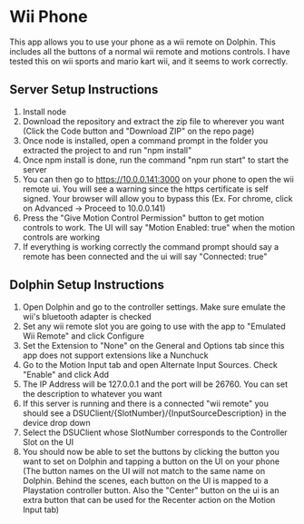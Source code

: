 # Wii Phone
This app allows you to use your phone as a wii remote on Dolphin. This includes all the buttons of a normal wii remote and motions controls.
I have tested this on wii sports and mario kart wii, and it seems to work correctly. 

## Server Setup Instructions
1. Install node
2. Download the repository and extract the zip file to wherever you want (Click the Code button and "Download ZIP" on the repo page)
3. Once node is installed, open a command prompt in the folder you extracted the project to and run "npm install"
4. Once npm install is done, run the command "npm run start" to start the server
5. You can then go to https://10.0.0.141:3000 on your phone to open the wii remote ui. You will see a warning since the https certificate is self signed. Your browser will allow you to bypass this (Ex. For chrome, click on Advanced -> Proceed to 10.0.0.141)
6. Press the "Give Motion Control Permission" button to get motion controls to work. The UI will say "Motion Enabled: true" when the motion controls are working
6. If everything is working correctly the command prompt should say a remote has been connected and the ui will say "Connected: true"

## Dolphin Setup Instructions
1. Open Dolphin and go to the controller settings. Make sure emulate the wii's bluetooth adapter is checked
2. Set any wii remote slot you are going to use with the app to "Emulated Wii Remote" and click Configure
3. Set the Extension to "None" on the General and Options tab since this app does not support extensions like a Nunchuck
3. Go to the Motion Input tab and open Alternate Input Sources. Check "Enable" and click Add
4. The IP Address will be 127.0.0.1 and the port will be 26760. You can set the description to whatever you want
5. If this server is running and there is a connected "wii remote" you should see a DSUClient/{SlotNumber}/{InputSourceDescription} in the device drop down
6. Select the DSUClient whose SlotNumber corresponds to the Controller Slot on the UI
7. You should now be able to set the buttons by clicking the button you want to set on Dolphin and tapping a button on the UI on your phone (The button names on the UI will not match to the same name on Dolphin. Behind the scenes, each button on the UI is mapped to a Playstation controller button. Also the "Center" button on the ui is an extra button that can be used for the Recenter action on the Motion Input tab)
